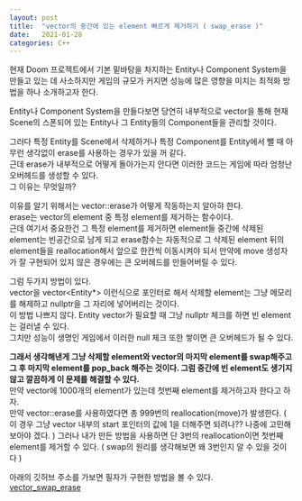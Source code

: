 ```yaml
---
layout: post
title:  "vector의 중간에 있는 element 빠르게 제거하기 ( swap_erase )"
date:   2021-01-28
categories: C++
---
```


현재 Doom 프로젝트에서 기본 밑바탕을 차지하는 Entity나 Component System을 만들고 있는 데 사소하지만 게임의 규모가 커지면 성능에 많은 영향을 미치는 최적화 방법을 하나 소개하고자 한다.   

Entity나 Component System을 만들다보면 당연히 내부적으로 vector을 통해 현재 Scene의 스폰되어 있는 Entity나 그 Entity들의 Component들을 관리할 것이다.   

그러다 특정 Entity를 Scene에서 삭제하거나 특정 Component를 Entity에서 뺄 때 아무런 생각없이 erase를 사용하는 경우가 있을 꺼 같다.   
근데 erase가 내부적으로 어떻게 돌아가는지 안다면 이러한 코드는 게임에 따라 엄청난 오버헤드를 생성할 수 있다.   
그 이유는 무엇일까?   

이유를 알기 위해서는 vector::erase가 어떻게 작동하는지 알아햐 한다.   
erase는 vector의 element 중 특정 element를 제거하는 함수이다.      
근데 여기서 중요한건 그 특정 element를 제거하면 element들 중간에 삭제된 element는 빈공간으로 남게 되고 erase함수는 자동적으로 그 삭제된 element 뒤의 element들을 reallocation해서 앞으로 한칸씩 이동시켜야 되서 만약에 move 생성자가 잘 구현되어 있지 않은 경우에는 큰 오버헤드를 만들어버릴 수 있다.   

그럼 두가지 방법이 있다.   
vector을 vector<Entity*> 이런식으로 포인터로 해서 삭제할 element는 그냥 메모리를 해제하고 nullptr을 그 자리에 넣어버리는 것이다.   
이 방법 나쁘지 않다. Entity vector가 필요할 때 그냥 nullptr 체크를 하면 빈 element는 걸러낼 수 있다.   
그치만 성능이 생명인 게임에서 이러한 null 체크 또한 쌓이면 큰 오버헤드가 될 수 있다.   

**그래서 생각해낸게 그냥 삭제할 element와 vector의 마지막 element를 swap해주고 그 후 마지막 element를 pop_back 해주는 것이다.
그럼 중간에 빈 element도 생기지 않고 깔끔하게 이 문제를 해결할 수 있다.**      
만약 vector에 1000개의 element가 있는데 첫번째 element를 제거하고자 한다고 하자.   
만약 vector::erase를 사용하였다면 총 999번의 reallocation(move)가 발생한다. ( 이 경우 그냥 vector 내부의 start 포인터의 값에 1을 더해주면 되려나?? 나중에 고민해보아야 겠다. )
그러나 내가 만든 방법을 사용하면 단 3번의 reallocation이면 첫번째 element를 제거할 수 있다. ( swap의 원리를 생각해보면 왜 3번인지 알 수 있을 것이다 )    


아래의 깃허브 주소를 가보면 필자가 구현한 방법을 볼 수 있다.   
[vector_swap_erase](https://github.com/SungJJinKang/vector_swap_erase)

